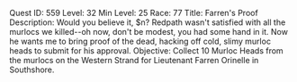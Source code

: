 Quest ID: 559
Level: 32
Min Level: 25
Race: 77
Title: Farren's Proof
Description: Would you believe it, $n? Redpath wasn't satisfied with all the murlocs we killed--oh now, don't be modest, you had some hand in it. Now he wants me to bring proof of the dead, hacking off cold, slimy murloc heads to submit for his approval.
Objective: Collect 10 Murloc Heads from the murlocs on the Western Strand for Lieutenant Farren Orinelle in Southshore.
